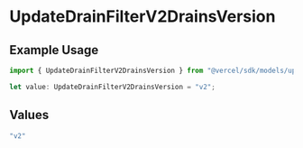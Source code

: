 # UpdateDrainFilterV2DrainsVersion

## Example Usage

```typescript
import { UpdateDrainFilterV2DrainsVersion } from "@vercel/sdk/models/updatedrainop.js";

let value: UpdateDrainFilterV2DrainsVersion = "v2";
```

## Values

```typescript
"v2"
```